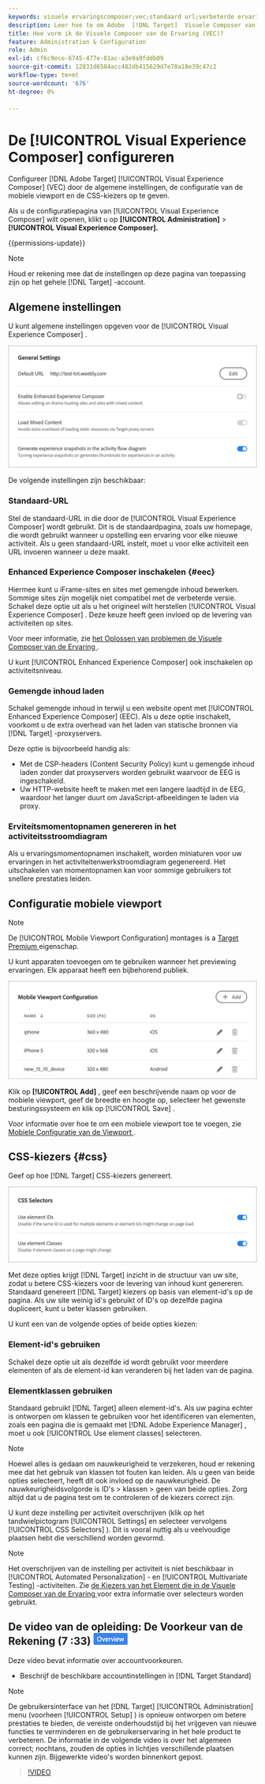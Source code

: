 ```yaml
---
keywords: visuele ervaringscomposer;vec;standaard url;verbeterde ervaringscomposer;eec;gemengde inhoud;beleving momentopnamen;mobiele viewport;css;css kiezers
description: Leer hoe te om Adobe  [!DNL Target]  Visuele Composer van de Ervaring (VEC) te vormen door zijn algemene montages, mobiele viewport configuratie, en CSS selecteurs te specificeren.
title: Hoe vorm ik de Visuele Composer van de Ervaring (VEC)?
feature: Administration & Configuration
role: Admin
exl-id: cf6c9ece-6745-477e-81ac-a3e9a9fddb09
source-git-commit: 12831d6584acc482db415629d7e70a18e39c47c2
workflow-type: tm+mt
source-wordcount: '676'
ht-degree: 0%

---
```


# De [!UICONTROL Visual Experience Composer] configureren

Configureer [!DNL Adobe Target] [!UICONTROL Visual Experience Composer] (VEC) door de algemene instellingen, de configuratie van de mobiele viewport en de CSS-kiezers op te geven.

Als u de configuratiepagina van [!UICONTROL Visual Experience Composer] wilt openen, klikt u op **[!UICONTROL Administration]** > **[!UICONTROL Visual Experience Composer].**

{{permissions-update}}

>[!NOTE]
>
>Houd er rekening mee dat de instellingen op deze pagina van toepassing zijn op het gehele [!DNL Target] -account.

## Algemene instellingen

U kunt algemene instellingen opgeven voor de [!UICONTROL Visual Experience Composer] .

![ Algemene sectie van Montages ](/help/main/administrating-target/assets/general-settings.png)

De volgende instellingen zijn beschikbaar:

### Standaard-URL

Stel de standaard-URL in die door de [!UICONTROL Visual Experience Composer] wordt gebruikt. Dit is de standaardpagina, zoals uw homepage, die wordt gebruikt wanneer u opstelling een ervaring voor elke nieuwe activiteit. Als u geen standaard-URL instelt, moet u voor elke activiteit een URL invoeren wanneer u deze maakt.

### Enhanced Experience Composer inschakelen {#eec}

Hiermee kunt u iFrame-sites en sites met gemengde inhoud bewerken. Sommige sites zijn mogelijk niet compatibel met de verbeterde versie. Schakel deze optie uit als u het origineel wilt herstellen [!UICONTROL Visual Experience Composer] . Deze keuze heeft geen invloed op de levering van activiteiten op sites.

Voor meer informatie, zie [ het Oplossen van problemen de Visuele Composer van de Ervaring ](/help/main/c-experiences/c-visual-experience-composer/r-troubleshoot-composer/troubleshoot-composer.md).

U kunt [!UICONTROL Enhanced Experience Composer] ook inschakelen op activiteitsniveau.

### Gemengde inhoud laden

Schakel gemengde inhoud in terwijl u een website opent met [!UICONTROL Enhanced Experience Composer] (EEC). Als u deze optie inschakelt, voorkomt u de extra overhead van het laden van statische bronnen via [!DNL Target] -proxyservers.

Deze optie is bijvoorbeeld handig als:

* Met de CSP-headers (Content Security Policy) kunt u gemengde inhoud laden zonder dat proxyservers worden gebruikt waarvoor de EEG is ingeschakeld.
* Uw HTTP-website heeft te maken met een langere laadtijd in de EEG, waardoor het langer duurt om JavaScript-afbeeldingen te laden via proxy.

### Erviteitsmomentopnamen genereren in het activiteitsstroomdiagram

Als u ervaringsmomentopnamen inschakelt, worden miniaturen voor uw ervaringen in het activiteitenwerkstroomdiagram gegenereerd. Het uitschakelen van momentopnamen kan voor sommige gebruikers tot snellere prestaties leiden.

## Configuratie mobiele viewport

>[!NOTE]
>
>De [!UICONTROL Mobile Viewport Configuration] montages is a [ Target Premium ](/help/main/c-intro/intro.md#premium) eigenschap.


U kunt apparaten toevoegen om te gebruiken wanneer het previewing ervaringen. Elk apparaat heeft een bijbehorend publiek.

![ Mobiele sectie van de Configuratie van de Viewport ](/help/main/administrating-target/assets/mobile-viewport-configuration.png)

Klik op **[!UICONTROL Add]** , geef een beschrijvende naam op voor de mobiele viewport, geef de breedte en hoogte op, selecteer het gewenste besturingssysteem en klik op [!UICONTROL Save] .

Voor informatie over hoe te om een mobiele viewport toe te voegen, zie [ Mobiele Configuratie van de Viewport ](/help/main/c-experiences/c-visual-experience-composer/mobile-viewports.md).

## CSS-kiezers {#css}

Geef op hoe [!DNL Target] CSS-kiezers genereert.

![ CSS de sectie van Kiezers ](/help/main/administrating-target/assets/css-selectors.png)

Met deze opties krijgt [!DNL Target] inzicht in de structuur van uw site, zodat u betere CSS-kiezers voor de levering van inhoud kunt genereren. Standaard genereert [!DNL Target] kiezers op basis van element-id&#39;s op de pagina. Als uw site weinig id&#39;s gebruikt of ID&#39;s op dezelfde pagina dupliceert, kunt u beter klassen gebruiken.

U kunt een van de volgende opties of beide opties kiezen:

### Element-id&#39;s gebruiken

Schakel deze optie uit als dezelfde id wordt gebruikt voor meerdere elementen of als de element-id kan veranderen bij het laden van de pagina.

### Elementklassen gebruiken

Standaard gebruikt [!DNL Target] alleen element-id&#39;s. Als uw pagina echter is ontworpen om klassen te gebruiken voor het identificeren van elementen, zoals een pagina die is gemaakt met [!DNL Adobe Experience Manager] , moet u ook [!UICONTROL Use element classes] selecteren.

>[!NOTE]
>
>Hoewel alles is gedaan om nauwkeurigheid te verzekeren, houd er rekening mee dat het gebruik van klassen tot fouten kan leiden. Als u geen van beide opties selecteert, heeft dit ook invloed op de nauwkeurigheid. De nauwkeurigheidsvolgorde is ID&#39;s > klassen > geen van beide opties. Zorg altijd dat u de pagina test om te controleren of de kiezers correct zijn.

U kunt deze instelling per activiteit overschrijven (klik op het tandwielpictogram [!UICONTROL Settings] en selecteer vervolgens [!UICONTROL CSS Selectors] ). Dit is vooral nuttig als u veelvoudige plaatsen hebt die verschillend worden gevormd.

>[!NOTE]
>
>Het overschrijven van de instelling per activiteit is niet beschikbaar in [!UICONTROL Automated Personalization] - en [!UICONTROL Multivariate Testing] -activiteiten.  Zie [ de Kiezers van het Element die in de Visuele Composer van de Ervaring ](/help/main/c-experiences/c-visual-experience-composer/vec-selectors.md) voor extra informatie over selecteurs worden gebruikt.

## De video van de opleiding: De Voorkeur van de Rekening (7 :33) ![ badge van het Overzicht ](/help/main/assets/overview.png)

Deze video bevat informatie over accountvoorkeuren.

* Beschrijf de beschikbare accountinstellingen in [!DNL Target Standard]

>[!NOTE]
>
>De gebruikersinterface van het [!DNL Target] [!UICONTROL Administration] menu (voorheen [!UICONTROL Setup] ) is opnieuw ontworpen om betere prestaties te bieden, de vereiste onderhoudstijd bij het vrijgeven van nieuwe functies te verminderen en de gebruikerservaring in het hele product te verbeteren. De informatie in de volgende video is over het algemeen correct; nochtans, zouden de opties in lichtjes verschillende plaatsen kunnen zijn. Bijgewerkte video&#39;s worden binnenkort gepost.

>[!VIDEO](https://video.tv.adobe.com/v/17379)
